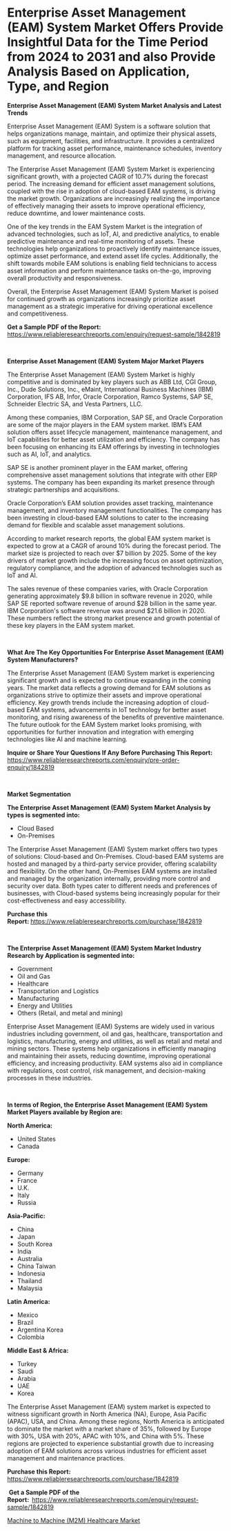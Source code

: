 <p><h1>Enterprise Asset Management (EAM) System Market Offers Provide Insightful Data for the Time Period from 2024 to 2031 and also Provide Analysis Based on Application, Type, and Region</h1></p><p><strong>Enterprise Asset Management (EAM) System Market Analysis and Latest Trends</strong></p>
<p><p>Enterprise Asset Management (EAM) System is a software solution that helps organizations manage, maintain, and optimize their physical assets, such as equipment, facilities, and infrastructure. It provides a centralized platform for tracking asset performance, maintenance schedules, inventory management, and resource allocation.</p><p>The Enterprise Asset Management (EAM) System Market is experiencing significant growth, with a projected CAGR of 10.7% during the forecast period. The increasing demand for efficient asset management solutions, coupled with the rise in adoption of cloud-based EAM systems, is driving the market growth. Organizations are increasingly realizing the importance of effectively managing their assets to improve operational efficiency, reduce downtime, and lower maintenance costs.</p><p>One of the key trends in the EAM System Market is the integration of advanced technologies, such as IoT, AI, and predictive analytics, to enable predictive maintenance and real-time monitoring of assets. These technologies help organizations to proactively identify maintenance issues, optimize asset performance, and extend asset life cycles. Additionally, the shift towards mobile EAM solutions is enabling field technicians to access asset information and perform maintenance tasks on-the-go, improving overall productivity and responsiveness.</p><p>Overall, the Enterprise Asset Management (EAM) System Market is poised for continued growth as organizations increasingly prioritize asset management as a strategic imperative for driving operational excellence and competitiveness.</p></p>
<p><strong>Get a Sample PDF of the Report:&nbsp;</strong> <a href="https://www.reliableresearchreports.com/enquiry/request-sample/1842819">https://www.reliableresearchreports.com/enquiry/request-sample/1842819</a></p>
<p>&nbsp;</p>
<p><strong>Enterprise Asset Management (EAM) System Major Market Players</strong></p>
<p><p>The Enterprise Asset Management (EAM) System Market is highly competitive and is dominated by key players such as ABB Ltd, CGI Group, Inc., Dude Solutions, Inc., eMaint, International Business Machines (IBM) Corporation, IFS AB, Infor, Oracle Corporation, Ramco Systems, SAP SE, Schneider Electric SA, and Vesta Partners, LLC.</p><p>Among these companies, IBM Corporation, SAP SE, and Oracle Corporation are some of the major players in the EAM system market. IBM’s EAM solution offers asset lifecycle management, maintenance management, and IoT capabilities for better asset utilization and efficiency. The company has been focusing on enhancing its EAM offerings by investing in technologies such as AI, IoT, and analytics.</p><p>SAP SE is another prominent player in the EAM market, offering comprehensive asset management solutions that integrate with other ERP systems. The company has been expanding its market presence through strategic partnerships and acquisitions.</p><p>Oracle Corporation’s EAM solution provides asset tracking, maintenance management, and inventory management functionalities. The company has been investing in cloud-based EAM solutions to cater to the increasing demand for flexible and scalable asset management solutions.</p><p>According to market research reports, the global EAM system market is expected to grow at a CAGR of around 10% during the forecast period. The market size is projected to reach over $7 billion by 2025. Some of the key drivers of market growth include the increasing focus on asset optimization, regulatory compliance, and the adoption of advanced technologies such as IoT and AI.</p><p>The sales revenue of these companies varies, with Oracle Corporation generating approximately $9.8 billion in software revenue in 2020, while SAP SE reported software revenue of around $28 billion in the same year. IBM Corporation's software revenue was around $21.6 billion in 2020. These numbers reflect the strong market presence and growth potential of these key players in the EAM system market.</p></p>
<p>&nbsp;</p>
<p><strong>What Are The Key Opportunities For Enterprise Asset Management (EAM) System Manufacturers?</strong></p>
<p><p>The Enterprise Asset Management (EAM) System market is experiencing significant growth and is expected to continue expanding in the coming years. The market data reflects a growing demand for EAM solutions as organizations strive to optimize their assets and improve operational efficiency. Key growth trends include the increasing adoption of cloud-based EAM systems, advancements in IoT technology for better asset monitoring, and rising awareness of the benefits of preventive maintenance. The future outlook for the EAM System market looks promising, with opportunities for further innovation and integration with emerging technologies like AI and machine learning.</p></p>
<p><strong>Inquire or Share Your Questions If Any Before Purchasing This Report:</strong> <a href="https://www.reliableresearchreports.com/enquiry/pre-order-enquiry/1842819">https://www.reliableresearchreports.com/enquiry/pre-order-enquiry/1842819</a></p>
<p>&nbsp;</p>
<p><strong>Market Segmentation</strong></p>
<p><strong>The Enterprise Asset Management (EAM) System Market Analysis by types is segmented into:</strong></p>
<p><ul><li>Cloud Based</li><li>On-Premises</li></ul></p>
<p><p>The Enterprise Asset Management (EAM) System market offers two types of solutions: Cloud-based and On-Premises. Cloud-based EAM systems are hosted and managed by a third-party service provider, offering scalability and flexibility. On the other hand, On-Premises EAM systems are installed and managed by the organization internally, providing more control and security over data. Both types cater to different needs and preferences of businesses, with Cloud-based systems being increasingly popular for their cost-effectiveness and easy accessibility.</p></p>
<p><strong>Purchase this Report:&nbsp;</strong><a href="https://www.reliableresearchreports.com/purchase/1842819">https://www.reliableresearchreports.com/purchase/1842819</a></p>
<p>&nbsp;</p>
<p><strong>The Enterprise Asset Management (EAM) System Market Industry Research by Application is segmented into:</strong></p>
<p><ul><li>Government</li><li>Oil and Gas</li><li>Healthcare</li><li>Transportation and Logistics</li><li>Manufacturing</li><li>Energy and Utilities</li><li>Others (Retail, and metal and mining)</li></ul></p>
<p><p>Enterprise Asset Management (EAM) Systems are widely used in various industries including government, oil and gas, healthcare, transportation and logistics, manufacturing, energy and utilities, as well as retail and metal and mining sectors. These systems help organizations in efficiently managing and maintaining their assets, reducing downtime, improving operational efficiency, and increasing productivity. EAM systems also aid in compliance with regulations, cost control, risk management, and decision-making processes in these industries.</p></p>
<p>&nbsp;</p>
<p><strong>In terms of Region, the Enterprise Asset Management (EAM) System Market Players available by Region are:</strong></p>
<p>
    <p> <strong> North America: </strong>
        <ul>
            <li>United States</li>
            <li>Canada</li>
        </ul>
        </p> 
    <p> <strong> Europe: </strong>
        <ul>
            <li>Germany</li>
            <li>France</li>
            <li>U.K.</li>
            <li>Italy</li>
            <li>Russia</li>
        </ul>
        </p> 
    <p> <strong> Asia-Pacific: </strong>
        <ul>
            <li>China</li>
            <li>Japan</li>
            <li>South Korea</li>
            <li>India</li>
            <li>Australia</li>
            <li>China Taiwan</li>
            <li>Indonesia</li>
            <li>Thailand</li>
            <li>Malaysia</li>
        </ul>
        </p> 
    <p> <strong> Latin America: </strong>
        <ul>
            <li>Mexico</li>
            <li>Brazil</li>
            <li>Argentina Korea</li>
            <li>Colombia</li>
        </ul>
        </p> 
    <p> <strong> Middle East & Africa: </strong>
        <ul>
            <li>Turkey</li>
            <li>Saudi</li>
            <li>Arabia</li>
            <li>UAE</li>
            <li>Korea</li>
        </ul>
    </p>
    </p>
<p><p>The Enterprise Asset Management (EAM) system market is expected to witness significant growth in North America (NA), Europe, Asia Pacific (APAC), USA, and China. Among these regions, North America is anticipated to dominate the market with a market share of 35%, followed by Europe with 30%, USA with 20%, APAC with 10%, and China with 5%. These regions are projected to experience substantial growth due to increasing adoption of EAM solutions across various industries for efficient asset management and maintenance practices.</p></p>
<p><strong>Purchase this Report: </strong><a href="https://www.reliableresearchreports.com/purchase/1842819">https://www.reliableresearchreports.com/purchase/1842819</a></p>
<p>&nbsp;<strong>Get a Sample PDF of the Report:&nbsp;&nbsp;</strong><a href="https://www.reliableresearchreports.com/enquiry/request-sample/1842819">https://www.reliableresearchreports.com/enquiry/request-sample/1842819</a></p>
<p><strong></strong></p>
<p><p><a href="https://github.com/pgtimber/Market-Research-Report-List-1/blob/main/machine-to-machine-m2m-healthcare-market.md">Machine to Machine (M2M) Healthcare Market</a></p></p>